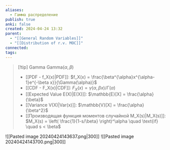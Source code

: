 ```yaml
---
aliases:
  - Гамма распределение
publish: true
anki: false
created: 2024-04-24 13:32
parent:
  - "[[General Random Variables]]"
  - "[[Distribution of r.v. MOC]]"
connected: 
tags:
---
```


> [!tip] Gamma  $\text{Gamma}(\alpha, \beta)$ 
> - [[PDF - f_X(x)|PDF]]: $f_X(x) = \frac{\beta^{\alpha}x^{\alpha-1}e^{-\beta x}}{\Gamma(\alpha)}$
> - [[CDF - F_X(x)|CDF]]: $F_X(x) = \gamma\left(\alpha, \beta x\right) / \Gamma(\alpha)$
> - [[Expected Value E(X)|E(X)]]: $\mathbb{E}[X] = \frac{\alpha}{\beta}$
> - [[Variance V(X)|Var(x)]]: $\mathbb{V}[X] = \frac{\alpha}{\beta^2}$
> - [[Производящая функция моментов случайной M_X(s)|M_X(s)]]: $M_X(s) = \left( \frac{1}{1-s/\beta} \right)^\alpha \quad \text{if} \quad s < \beta$  

![[Pasted image 20240424143637.png|300]]
![[Pasted image 20240424143700.png|300]]